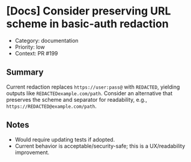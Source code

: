 # [Docs] Consider preserving URL scheme in basic-auth redaction

- Category: documentation
- Priority: low
- Context: PR #199

## Summary
Current redaction replaces `https://user:pass@` with `REDACTED`, yielding outputs like `REDACTEDexample.com/path`. Consider an alternative that preserves the scheme and separator for readability, e.g., `https://REDACTED@example.com/path`.

## Notes
- Would require updating tests if adopted.
- Current behavior is acceptable/security-safe; this is a UX/readability improvement.
